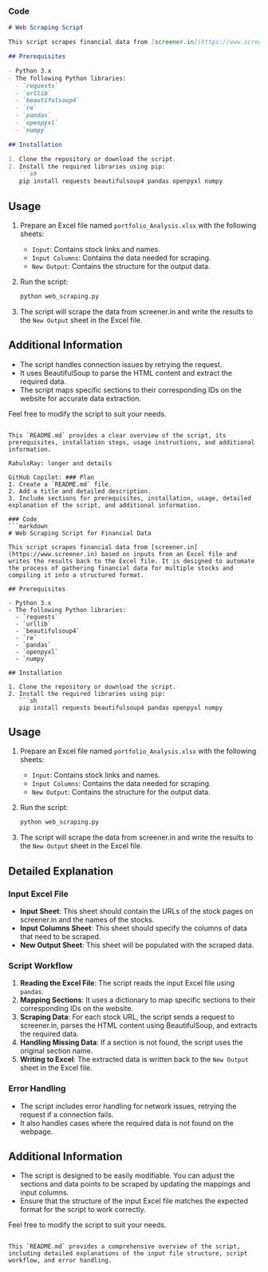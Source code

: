 ### Code
```markdown
# Web Scraping Script

This script scrapes financial data from [screener.in](https://www.screener.in) based on inputs from an Excel file and writes the results back to the Excel file.

## Prerequisites

- Python 3.x
- The following Python libraries:
  - `requests`
  - `urllib`
  - `beautifulsoup4`
  - `re`
  - `pandas`
  - `openpyxl`
  - `numpy`

## Installation

1. Clone the repository or download the script.
2. Install the required libraries using pip:
   ```sh
   pip install requests beautifulsoup4 pandas openpyxl numpy
   ```

## Usage

1. Prepare an Excel file named `portfolio_Analysis.xlsx` with the following sheets:
   - `Input`: Contains stock links and names.
   - `Input Columns`: Contains the data needed for scraping.
   - `New Output`: Contains the structure for the output data.

2. Run the script:
   ```sh
   python web_scraping.py
   ```

3. The script will scrape the data from screener.in and write the results to the `New Output` sheet in the Excel file.

## Additional Information

- The script handles connection issues by retrying the request.
- It uses BeautifulSoup to parse the HTML content and extract the required data.
- The script maps specific sections to their corresponding IDs on the website for accurate data extraction.

Feel free to modify the script to suit your needs.
```

This `README.md` provides a clear overview of the script, its prerequisites, installation steps, usage instructions, and additional information.

RahulxRay: longer and details

GitHub Copilot: ### Plan
1. Create a `README.md` file.
2. Add a title and detailed description.
3. Include sections for prerequisites, installation, usage, detailed explanation of the script, and additional information.

### Code
```markdown
# Web Scraping Script for Financial Data

This script scrapes financial data from [screener.in](https://www.screener.in) based on inputs from an Excel file and writes the results back to the Excel file. It is designed to automate the process of gathering financial data for multiple stocks and compiling it into a structured format.

## Prerequisites

- Python 3.x
- The following Python libraries:
  - `requests`
  - `urllib`
  - `beautifulsoup4`
  - `re`
  - `pandas`
  - `openpyxl`
  - `numpy`

## Installation

1. Clone the repository or download the script.
2. Install the required libraries using pip:
   ```sh
   pip install requests beautifulsoup4 pandas openpyxl numpy
   ```

## Usage

1. Prepare an Excel file named `portfolio_Analysis.xlsx` with the following sheets:
   - `Input`: Contains stock links and names.
   - `Input Columns`: Contains the data needed for scraping.
   - `New Output`: Contains the structure for the output data.

2. Run the script:
   ```sh
   python web_scraping.py
   ```

3. The script will scrape the data from screener.in and write the results to the `New Output` sheet in the Excel file.

## Detailed Explanation

### Input Excel File

- **Input Sheet**: This sheet should contain the URLs of the stock pages on screener.in and the names of the stocks.
- **Input Columns Sheet**: This sheet should specify the columns of data that need to be scraped.
- **New Output Sheet**: This sheet will be populated with the scraped data.

### Script Workflow

1. **Reading the Excel File**: The script reads the input Excel file using `pandas`.
2. **Mapping Sections**: It uses a dictionary to map specific sections to their corresponding IDs on the website.
3. **Scraping Data**: For each stock URL, the script sends a request to screener.in, parses the HTML content using BeautifulSoup, and extracts the required data.
4. **Handling Missing Data**: If a section is not found, the script uses the original section name.
5. **Writing to Excel**: The extracted data is written back to the `New Output` sheet in the Excel file.

### Error Handling

- The script includes error handling for network issues, retrying the request if a connection fails.
- It also handles cases where the required data is not found on the webpage.

## Additional Information

- The script is designed to be easily modifiable. You can adjust the sections and data points to be scraped by updating the mappings and input columns.
- Ensure that the structure of the input Excel file matches the expected format for the script to work correctly.

Feel free to modify the script to suit your needs.
```

This `README.md` provides a comprehensive overview of the script, including detailed explanations of the input file structure, script workflow, and error handling.
